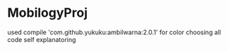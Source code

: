 # MobilogyProj
 used  compile 'com.github.yukuku:ambilwarna:2.0.1' for color choosing
 all code self explanatoring
